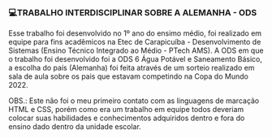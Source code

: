 ### 💻TRABALHO INTERDISCIPLINAR SOBRE A ALEMANHA - ODS

Esse trabalho foi desenvolvido no 1º ano do ensimo médio, foi realizado em equipe para fins acadêmicos na Etec de Carapicuíba - Desenvolvimento de Sistemas (Ensino Técnico Integrado ao Médio - PTech AMS).
A ODS em que o trabalho foi desenvolvido foi a ODS 6 Água Potável e Saneamento Básico, a escolha do país (Alemanha) foi feita através de um sorteio realizado em sala de aula sobre os pais que estavam competindo na Copa do Mundo 2022.

OBS.: Este não foi o meu primeiro contato com as linguagens de marcação HTML e CSS, porém como era um trabalho em equipe todos deveriam colocar suas habilidades e conhecimentos adquiridos dentro e fora do ensino dado dentro da unidade escolar.
